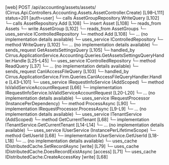 [web] POST /api/accounting/assets/assets/  (Cirrus.Api.Controllers.Accounting.Assets.AssetController.Create)  [L98–L111] status=201 [auth=user]
  └─ calls AssetGroupRepository.WriteQuery [L102]
  └─ calls AssetRepository.Add [L108]
  └─ insert Asset [L108]
    └─ reads_from Assets
  └─ write AssetGroup [L102]
    └─ reads_from AssetGroups
  └─ uses_service IControlledRepository<Asset>
    └─ method Add [L108]
      └─ ... (no implementation details available)
  └─ uses_service IControlledRepository<AssetGroup>
    └─ method WriteQuery [L102]
      └─ ... (no implementation details available)
  └─ sends_request GetAssetsSettingsQuery [L105]
    └─ handled_by Cirrus.ApplicationService.Accounting.Queries.GetAssetsSettingsQueryHandler.Handle [L25–L45]
      └─ uses_service IControlledRepository<DepreciationYear>
        └─ method ReadQuery [L37]
          └─ ... (no implementation details available)
  └─ sends_request CanIAccessFileQuery [L103]
    └─ handled_by Cirrus.ApplicationService.Firm.Queries.CanIAccessFileQueryHandler.Handle [L43–L101]
      └─ uses_service IRequestInfoService (AddScoped)
        └─ method IsValidServiceAccountRequest [L66]
          └─ implementation IRequestInfoService.IsValidServiceAccountRequest [L20-L20]
          └─ ... (no implementation details available)
      └─ uses_service IRequestProcessor (InstancePerDependency)
        └─ method ProcessAsync [L90]
          └─ implementation IRequestProcessor.ProcessAsync [L9-L9]
          └─ ... (no implementation details available)
      └─ uses_service ITenantService (AddScoped)
        └─ method GetCurrentTenant [L68]
          └─ implementation ITenantService.GetCurrentTenant [L14-L14]
          └─ ... (no implementation details available)
      └─ uses_service IUserService (InstancePerLifetimeScope)
        └─ method GetUserId [L68]
          └─ implementation IUserService.GetUserId [L18-L18]
          └─ ... (no implementation details available)
      └─ uses_cache IDistributedCache.SetRecordAsync [write] [L79]
      └─ uses_cache IDistributedCache.DoesRecordExistAsync [access] [L71]
      └─ uses_cache IDistributedCache.CreateAccessKey [write] [L68]

